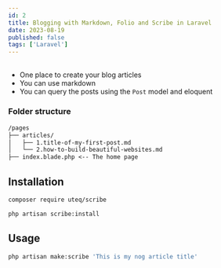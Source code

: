 ```yaml
---
id: 2
title: Blogging with Markdown, Folio and Scribe in Laravel
date: 2023-08-19
published: false
tags: ['Laravel']
---
```

##
- One place to create your blog articles
- You can use markdown
- You can query the posts using the `Post` model and eloquent

### Folder structure
```markdown
/pages
├── articles/
│   ├── 1.title-of-my-first-post.md
│   └── 2.how-to-build-beautiful-websites.md
├── index.blade.php <-- The home page
```

## Installation

```bash
composer require uteq/scribe
```

```bash
php artisan scribe:install
```

## Usage
```bash
php artisan make:scribe 'This is my nog article title'
```

